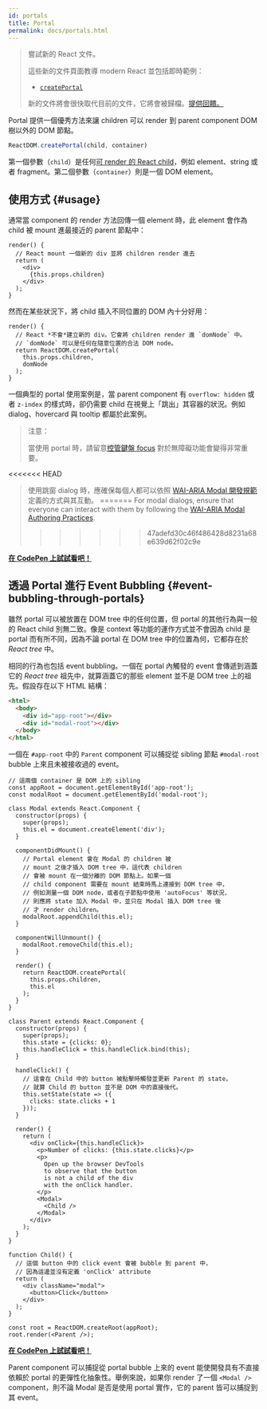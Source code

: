 ```yaml
---
id: portals
title: Portal
permalink: docs/portals.html
---
```


> 嘗試新的 React 文件。
>
> 這些新的文件頁面教導 modern React 並包括即時範例：
>
> - [`createPortal`](https://beta.reactjs.org/reference/react-dom/createPortal)
>
> 新的文件將會很快取代目前的文件，它將會被歸檔。[提供回饋。](https://github.com/reactjs/reactjs.org/issues/3308)

Portal 提供一個優秀方法來讓 children 可以 render 到 parent component DOM 樹以外的 DOM 節點。

```js
ReactDOM.createPortal(child, container)
```

第一個參數（`child`）是任何[可 render 的 React child](/docs/react-component.html#render)，例如 element、string 或者 fragment。第二個參數（`container`）則是一個 DOM element。

## 使用方式 {#usage}

通常當 component 的 render 方法回傳一個 element 時，此 element 會作為 child 被 mount 進最接近的 parent 節點中：

```js{4,6}
render() {
  // React mount 一個新的 div 並將 children render 進去
  return (
    <div>
      {this.props.children}
    </div>
  );
}
```

然而在某些狀況下，將 child 插入不同位置的 DOM 內十分好用：

```js{6}
render() {
  // React *不會*建立新的 div。它會將 children render 進 `domNode` 中。
  // `domNode` 可以是任何在隨意位置的合法 DOM node。
  return ReactDOM.createPortal(
    this.props.children,
    domNode
  );
}
```

一個典型的 portal 使用案例是，當 parent component 有 `overflow: hidden` 或者 `z-index` 的樣式時，卻仍需要 child 在視覺上「跳出」其容器的狀況。例如 dialog、hovercard 與 tooltip 都屬於此案例。

> 注意：
>
> 當使用 portal 時，請留意[控管鍵盤 focus](/docs/accessibility.html#programmatically-managing-focus) 對於無障礙功能會變得非常重要。
>
<<<<<<< HEAD
> 使用跳窗 dialog 時，應確保每個人都可以依照 [WAI-ARIA Modal 開發規範](https://www.w3.org/TR/wai-aria-practices-1.1/#dialog_modal) 定義的方式與其互動。
=======
> For modal dialogs, ensure that everyone can interact with them by following the [WAI-ARIA Modal Authoring Practices](https://www.w3.org/WAI/ARIA/apg/patterns/dialogmodal/).
>>>>>>> 47adefd30c46f486428d8231a68e639d62f02c9e

[**在 CodePen 上試試看吧！**](https://codepen.io/gaearon/pen/yzMaBd)

## 透過 Portal 進行 Event Bubbling {#event-bubbling-through-portals}

雖然 portal 可以被放置在 DOM tree 中的任何位置，但 portal 的其他行為與一般的 React child 別無二致。像是 context 等功能的運作方式並不會因為 child 是 portal 而有所不同，因為不論 portal 在 DOM tree 中的位置為何，它都存在於 *React tree* 中。

相同的行為也包括 event bubbling。一個在 portal 內觸發的 event 會傳遞到涵蓋它的 *React tree* 祖先中，就算涵蓋它的那些 element 並不是 DOM tree 上的祖先。假設存在以下 HTML 結構：

```html
<html>
  <body>
    <div id="app-root"></div>
    <div id="modal-root"></div>
  </body>
</html>
```

一個在 `#app-root` 中的 `Parent` component 可以捕捉從 sibling 節點 `#modal-root` bubble 上來且未被接收過的 event。

```js{28-31,42-49,53,61-63,70-71,74}
// 這兩個 container 是 DOM 上的 sibling
const appRoot = document.getElementById('app-root');
const modalRoot = document.getElementById('modal-root');

class Modal extends React.Component {
  constructor(props) {
    super(props);
    this.el = document.createElement('div');
  }

  componentDidMount() {
    // Portal element 會在 Modal 的 children 被
    // mount 之後才插入 DOM tree 中，這代表 children
    // 會被 mount 在一個分離的 DOM 節點上。如果一個
    // child component 需要在 mount 結束時馬上連接到 DOM tree 中，
    // 例如測量一個 DOM node，或者在子節點中使用 'autoFocus' 等狀況，
    // 則應將 state 加入 Modal 中，並只在 Modal 插入 DOM tree 後
    // 才 render children。
    modalRoot.appendChild(this.el);
  }

  componentWillUnmount() {
    modalRoot.removeChild(this.el);
  }

  render() {
    return ReactDOM.createPortal(
      this.props.children,
      this.el
    );
  }
}

class Parent extends React.Component {
  constructor(props) {
    super(props);
    this.state = {clicks: 0};
    this.handleClick = this.handleClick.bind(this);
  }

  handleClick() {
    // 這會在 Child 中的 button 被點擊時觸發並更新 Parent 的 state，
    // 就算 Child 的 button 並不是 DOM 中的直接後代。
    this.setState(state => ({
      clicks: state.clicks + 1
    }));
  }

  render() {
    return (
      <div onClick={this.handleClick}>
        <p>Number of clicks: {this.state.clicks}</p>
        <p>
          Open up the browser DevTools
          to observe that the button
          is not a child of the div
          with the onClick handler.
        </p>
        <Modal>
          <Child />
        </Modal>
      </div>
    );
  }
}

function Child() {
  // 這個 button 中的 click event 會被 bubble 到 parent 中，
  // 因為這邊並沒有定義 'onClick' attribute
  return (
    <div className="modal">
      <button>Click</button>
    </div>
  );
}

const root = ReactDOM.createRoot(appRoot);
root.render(<Parent />);
```

[**在 CodePen 上試試看吧！**](https://codepen.io/gaearon/pen/jGBWpE)

Parent component 可以捕捉從 portal bubble 上來的 event 能使開發具有不直接依賴於 portal 的更彈性化抽象性。舉例來說，如果你 render 了一個 `<Modal />` component，則不論 Modal 是否是使用 portal 實作，它的 parent 皆可以捕捉到其 event。
